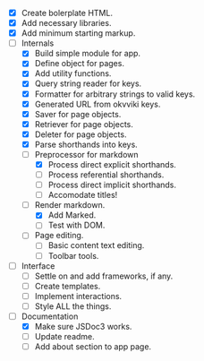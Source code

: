 - [x]	Create bolerplate HTML.
- [x]	Add necessary libraries.
- [x]	Add minimum starting markup.
- [ ]   Internals
    - [x]	Build simple module for app.
    - [x]   Define object for pages.
    - [x]   Add utility functions.
    - [x]   Query string reader for keys.
    - [x]	Formatter for arbitrary strings to valid keys.
    - [x]   Generated URL from okvviki keys.
    - [x]	Saver for page objects.
    - [x]	Retriever for page objects.
    - [x]	Deleter for page objects.
    - [x]   Parse shorthands into keys.
    - [ ]	Preprocessor for markdown
        - [x]	Process direct explicit shorthands.
        - [ ]	Process referential shorthands.
        - [ ]	Process direct implicit shorthands.
        - [ ]   Accomodate titles!
    - [ ]   Render markdown.
        - [x]	Add Marked.
        - [ ]   Test with DOM.
    - [ ]   Page editing.
        - [ ]   Basic content text editing.
        - [ ]   Toolbar tools.
- [ ]   Interface
    - [ ]   Settle on and add frameworks, if any.
    - [ ]   Create templates.
    - [ ]   Implement interactions.
    - [ ]   Style ALL the things.
- [ ]   Documentation
    - [x]   Make sure JSDoc3 works.
    - [ ]   Update readme.
    - [ ]   Add about section to app page.
